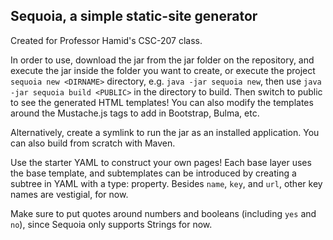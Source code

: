 ## Sequoia, a simple static-site generator

Created for Professor Hamid's CSC-207 class.

In order to use, download the jar from the jar folder on the repository,
and execute the jar inside the folder you want to create, or execute
the project `sequoia new <DIRNAME>` directory, e.g. `java -jar sequoia new`,
then use `java -jar sequoia build <PUBLIC>` in the directory to
build. Then switch to public to see the generated HTML
templates! You can also modify the templates around the Mustache.js
tags to add in Bootstrap, Bulma, etc.

Alternatively, create a symlink to run the jar as an installed
application. You can also build from scratch with Maven.

Use the starter YAML to construct your own pages!
Each base layer uses the base template, and subtemplates
can be introduced by creating a subtree in YAML with a type: <TYPE>
property. Besides `name`, `key`, and `url`, other key names
are vestigial, for now.

Make sure to put quotes around numbers and booleans (including `yes` and `no`),
since Sequoia only supports Strings for now.